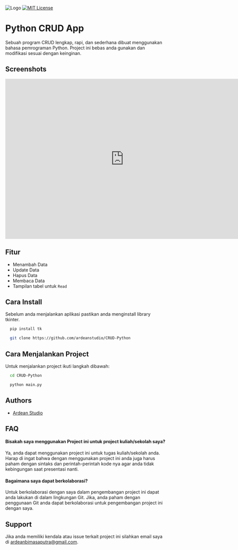 
![Logo](https://i.ibb.co/z4kkh5G/logo.png)
[![MIT License](https://img.shields.io/badge/License-MIT-green.svg)](https://choosealicense.com/licenses/mit/)

# Python CRUD App

Sebuah program CRUD lengkap, rapi, dan sederhana dibuat menggunakan bahasa pemrograman Python. Project ini bebas anda gunakan dan modifikasi sesuai dengan keinginan.


## Screenshots

<iframe src="https://www.veed.io/embed/81d66d13-8cc0-49f5-9936-34f0368184e2" width="744" height="504" frameborder="0" title="Python.mp4" webkitallowfullscreen mozallowfullscreen allowfullscreen></iframe>


## Fitur

- Menambah Data
- Update Data
- Hapus Data
- Membaca Data
- Tampilan tabel untuk `Read`


## Cara Install

Sebelum anda menjalankan aplikasi pastikan anda menginstall library tkinter.

```bash
  pip install tk
```
```bash
  git clone https://github.com/ardeanstudio/CRUD-Python
```
## Cara Menjalankan Project

Untuk menjalankan project ikuti langkah dibawah:

```bash
  cd CRUD-Python
```
```bash
  python main.py
```


## Authors

- [Ardean Studio](https://www.github.com/ardeanstudio)


## FAQ

#### Bisakah saya menggunakan Project ini untuk project kuliah/sekolah saya?

Ya, anda dapat menggunakan project ini untuk tugas kuliah/sekolah anda. Harap di ingat bahwa dengan menggunakan project ini anda juga harus paham dengan sintaks dan perintah-perintah kode nya agar anda tidak kebingungan saat presentasi nanti.

#### Bagaimana saya dapat berkolaborasi?

Untuk berkolaborasi dengan saya dalam pengembangan project ini dapat anda lakukan di dalam lingkungan Git. Jika, anda paham dengan penggunaan Git anda dapat berkolaborasi untuk pengembangan project ini dengan saya. 


## Support

Jika anda memiliki kendala atau issue terkait project ini silahkan email saya di ardeanbimasaputra@gmail.com.

